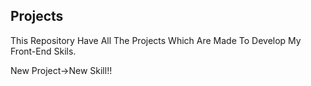 Projects
-------------
This Repository Have All The Projects Which Are Made To Develop My Front-End Skils.

New Project->New Skill!!
